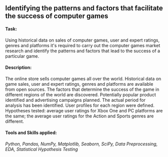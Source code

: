 ## Identifying the patterns and factors that facilitate the success of computer games

#### Task: 
Using historical data on sales of computer games, user and expert ratings, genres and platforms it's required to carry out the computer games market research and identify the patterns and factors that lead to the success of a particular game.

#### Description:
The online store sells computer games all over the world. Historical data on game sales, user and expert ratings, genres and platforms are available from open sources. The factors that determine the success of the game in different regions of the world are discovered. Potentially popular product identified and advertising campaigns planned. The actual period for analysis has been identified. User profiles for each region were defined. Hypotheses tested: average user ratings for Xbox One and PC platforms are the same; the average user ratings for the Action and Sports genres are different.

#### Tools and Skills applied:
*Python, Pandas, NumPy, Matplotlib, Seaborn, SciPy, Data Preprocessing, EDA, Statistical Hypothesis Testing*

